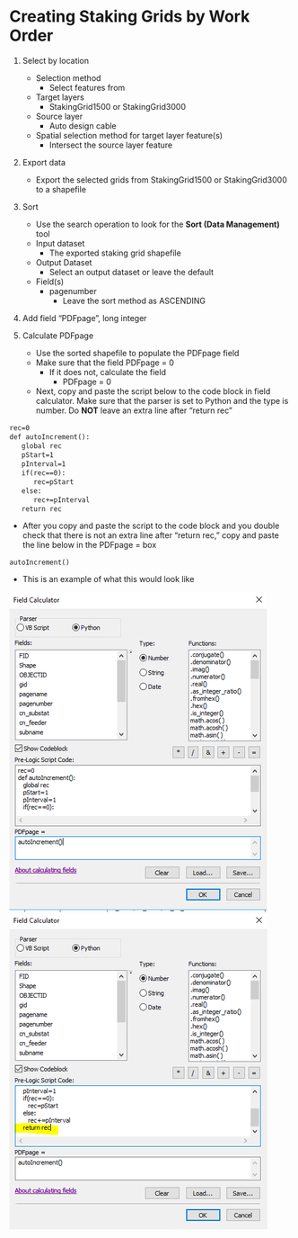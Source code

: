 # Creating Staking Grids by Work Order

1. Select by location
    * Selection method
      * Select features from
    * Target layers
      * StakingGrid1500 or StakingGrid3000
    * Source layer
      * Auto design cable
    * Spatial selection method for target layer feature(s)
      * Intersect the source layer feature
      
      
2. Export data
    * Export the selected grids from StakingGrid1500 or StakingGrid3000 to a shapefile
    
3. Sort
    * Use the search operation to look for the **Sort (Data Management)** tool
    * Input dataset
      * The exported staking grid shapefile 
    * Output Dataset
      * Select an output dataset or leave the default
    * Field(s)
      * pagenumber 
        * Leave the sort method as ASCENDING
        
4. Add field “PDFpage”, long integer

5. Calculate PDFpage 
   * Use the sorted shapefile to populate the PDFpage field
   * Make sure that the field PDFpage = 0 
     * If it does not, calculate the field 
       * PDFpage = 0
   * Next, copy and paste the script below to the code block in field calculator. Make sure that the parser is set to Python and the type is number. Do **NOT** leave an extra line after “return rec”

``` 
rec=0
def autoIncrement():
   global rec
   pStart=1
   pInterval=1
   if(rec==0):
      rec=pStart
   else:
      rec+=pInterval
   return rec
``` 
  * After you copy and paste the script to the code block and you double check that there is not an extra line after “return rec,” copy and paste the line below in the PDFpage = box

``` 
autoIncrement()
``` 

  * This is an example of what this would look like 
  
![](images/WOstaking1.png)     ![](images/WOstaking2.png)
